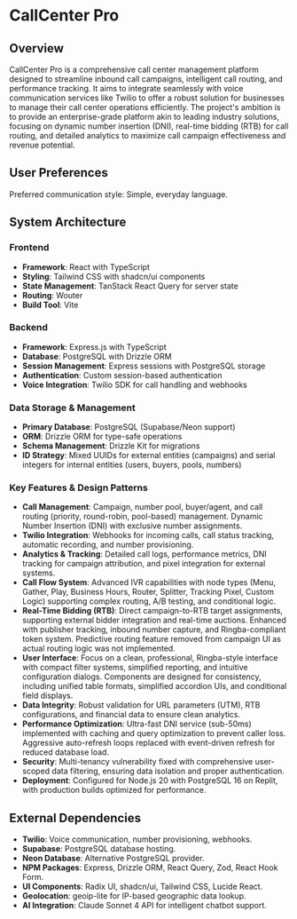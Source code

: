 # CallCenter Pro

## Overview
CallCenter Pro is a comprehensive call center management platform designed to streamline inbound call campaigns, intelligent call routing, and performance tracking. It aims to integrate seamlessly with voice communication services like Twilio to offer a robust solution for businesses to manage their call center operations efficiently. The project's ambition is to provide an enterprise-grade platform akin to leading industry solutions, focusing on dynamic number insertion (DNI), real-time bidding (RTB) for call routing, and detailed analytics to maximize call campaign effectiveness and revenue potential.

## User Preferences
Preferred communication style: Simple, everyday language.

## System Architecture

### Frontend
- **Framework**: React with TypeScript
- **Styling**: Tailwind CSS with shadcn/ui components
- **State Management**: TanStack React Query for server state
- **Routing**: Wouter
- **Build Tool**: Vite

### Backend
- **Framework**: Express.js with TypeScript
- **Database**: PostgreSQL with Drizzle ORM
- **Session Management**: Express sessions with PostgreSQL storage
- **Authentication**: Custom session-based authentication
- **Voice Integration**: Twilio SDK for call handling and webhooks

### Data Storage & Management
- **Primary Database**: PostgreSQL (Supabase/Neon support)
- **ORM**: Drizzle ORM for type-safe operations
- **Schema Management**: Drizzle Kit for migrations
- **ID Strategy**: Mixed UUIDs for external entities (campaigns) and serial integers for internal entities (users, buyers, pools, numbers)

### Key Features & Design Patterns
- **Call Management**: Campaign, number pool, buyer/agent, and call routing (priority, round-robin, pool-based) management. Dynamic Number Insertion (DNI) with exclusive number assignments.
- **Twilio Integration**: Webhooks for incoming calls, call status tracking, automatic recording, and number provisioning.
- **Analytics & Tracking**: Detailed call logs, performance metrics, DNI tracking for campaign attribution, and pixel integration for external systems.
- **Call Flow System**: Advanced IVR capabilities with node types (Menu, Gather, Play, Business Hours, Router, Splitter, Tracking Pixel, Custom Logic) supporting complex routing, A/B testing, and conditional logic.
- **Real-Time Bidding (RTB)**: Direct campaign-to-RTB target assignments, supporting external bidder integration and real-time auctions. Enhanced with publisher tracking, inbound number capture, and Ringba-compliant token system. Predictive routing feature removed from campaign UI as actual routing logic was not implemented.
- **User Interface**: Focus on a clean, professional, Ringba-style interface with compact filter systems, simplified reporting, and intuitive configuration dialogs. Components are designed for consistency, including unified table formats, simplified accordion UIs, and conditional field displays.
- **Data Integrity**: Robust validation for URL parameters (UTM), RTB configurations, and financial data to ensure clean analytics.
- **Performance Optimization**: Ultra-fast DNI service (sub-50ms) implemented with caching and query optimization to prevent caller loss. Aggressive auto-refresh loops replaced with event-driven refresh for reduced database load.
- **Security**: Multi-tenancy vulnerability fixed with comprehensive user-scoped data filtering, ensuring data isolation and proper authentication.
- **Deployment**: Configured for Node.js 20 with PostgreSQL 16 on Replit, with production builds optimized for performance.

## External Dependencies

- **Twilio**: Voice communication, number provisioning, webhooks.
- **Supabase**: PostgreSQL database hosting.
- **Neon Database**: Alternative PostgreSQL provider.
- **NPM Packages**: Express, Drizzle ORM, React Query, Zod, React Hook Form.
- **UI Components**: Radix UI, shadcn/ui, Tailwind CSS, Lucide React.
- **Geolocation**: geoip-lite for IP-based geographic data lookup.
- **AI Integration**: Claude Sonnet 4 API for intelligent chatbot support.
